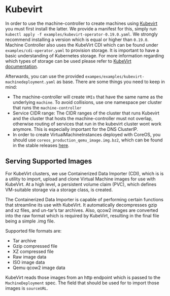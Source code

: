 # Kubevirt

In order to use the machine-controller to create machines using [Kubevirt](https://kubevirt.io)
you must first install the latter. We provide a manifest for this, simply run `kubectl apply -f examples/kubevirt-operator-0.19.0.yaml`.
We strongly recommend installing a version which is equal or higher than `0.19.0`. Machine Controller also uses the KubeVirt CDI which can be found 
under `examples/cdi-operator.yaml` to provision storage. It is important to have a basic understanding of Kubernetes storage. For more 
information regarding which types of storage can be used please refer to [KubeVirt documentation](https://github.com/kubevirt/containerized-data-importer/blob/master/doc/basic_pv_pvc_dv.md).


Afterwards, you can use the provided `exampes/examples/kubevirt-machinedeployment.yaml` as base. There
are some things you need to keep in mind:

* The machine-controller will create `VMIs` that have the same name as the underlying `machine`. To
avoid collisions, use one namespace per cluster that runs the `machine-controller`
* Service CIDR range: The CIDR ranges of the cluster that runs Kubevirt and the cluster that hosts the machine-controller must not overlap,
otherwise routing of services that run in the kubevirt cluster wont work anymore. This is especially important for the DNS ClusterIP.
* In order to create VirtualMachineInstances deployed with CoreOS, you should use `coreos_production_qemu_image.img.bz2`, which can be found in 
the stable releases [here](https://stable.release.core-os.net/amd64-usr/).

## Serving Supported Images

For KubeVirt clusters, we use Containerized Data Importer (CDI), which is is a utility to import, upload and clone 
Virtual Machine images for use with KubeVirt. At a high level, a persistent volume claim (PVC), which defines VM-suitable 
storage via a storage class, is created.

The Containerized Data Importer is capable of performing certain functions that streamline its use with KubeVirt. It automatically 
decompresses gzip and xz files, and un-tar’s tar archives. Also, qcow2 images are converted into the raw format which is required by KubeVirt, 
resulting in the final file being a simple .img file.

Supported file formats are:

- Tar archive
- Gzip compressed file
- XZ compressed file
- Raw image data
- ISO image data
- Qemu qcow2 image data

KubeVirt reads those images from an http endpoint which is passed to the `MachineDeployment` spec. The field that should be used 
for to import those images is `sourceURL`.